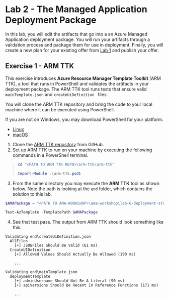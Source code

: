 # Lab 2 - The Managed Application Deployment Package

In this lab, you will edit the artifacts that go into a an Azure Managed Application deployment package. You will run your artifacts through a validation process and package them for use in deployment. Finally, you will create a new plan for your existing offer from [Lab 1](../lab-1-partner-center/README.md) and publish your offer.

## Exercise 1 - ARM TTK

This exercise introduces **Azure Resource Manager Template Toolkit** (ARM TTK), a tool that runs in PowerShell and validates the artifacts in your deployment package. The ARM TTK tool runs tests that ensure valid `mainTemplate.json` and `createUiDefinition ` files.

You will clone the ARM TTK repository and bring the code to your local machine where it can be executed using PowerShell. 

If you are not on Windows, you may download PowerShell for your platform.

- [Linux](https://github.com/Azure/arm-ttk/blob/master/arm-ttk/README.md#running-tests-on-linux)
- [macOS](https://github.com/Azure/arm-ttk/blob/master/arm-ttk/README.md#running-tests-on-macos)

1. Clone the [ARM TTK repository](https://github.com/Azure/arm-ttk) from GitHub.
2. Set up ARM TTK to run on your machine by executing the following commands in a PowerShell terminal.

> ```powershell
> cd "<PATH TO ARM TTK REPO>\arm-ttk\arm-ttk"
> 
> Import-Module .\arm-ttk.psd1
> ```

3. From the same directory you may execute the **ARM TTK** tool as shown below. Note the path is looking at the `end` folder, which contains the solution to this lab.

```powershell
$AMAPackage = "<PATH TO AMA-WORKSHOP>\ama-workshop\lab-6-deployment-storage-blob\"

Test-AzTemplate -TemplatePath $AMAPackage
```

4. See that test pass. The output from ARM TTK should look something like this.

```
Validating end\createUiDefinition.json
  AllFiles
    [+] JSONFiles Should Be Valid (61 ms)
  CreateUIDefinition
    [+] Allowed Values Should Actually Be Allowed (190 ms)

    ...

Validating end\mainTemplate.json
  deploymentTemplate
    [+] adminUsername Should Not Be A Literal (90 ms)
    [+] apiVersions Should Be Recent In Reference Functions (171 ms)

    ...
```



